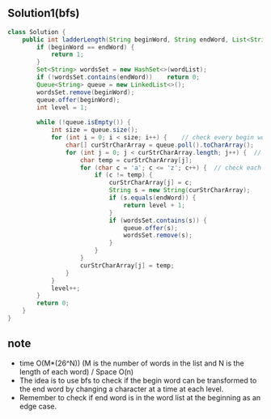 ## Solution1(bfs)

``` java 
class Solution {
    public int ladderLength(String beginWord, String endWord, List<String> wordList) {
        if (beginWord == endWord) {
            return 1;
        }
        Set<String> wordsSet = new HashSet<>(wordList);
        if (!wordsSet.contains(endWord))    return 0;
        Queue<String> queue = new LinkedList<>();
        wordsSet.remove(beginWord);
        queue.offer(beginWord);
        int level = 1;
        
        while (!queue.isEmpty()) {
            int size = queue.size();
            for (int i = 0; i < size; i++) {    // check every begin word for this level
                char[] curStrCharArray = queue.poll().toCharArray();
                for (int j = 0; j < curStrCharArray.length; j++) {  // check each character
                    char temp = curStrCharArray[j];
                    for (char c = 'a'; c <= 'z'; c++) {  // check each alphabet for this character
                        if (c != temp) {
                            curStrCharArray[j] = c;
                            String s = new String(curStrCharArray);
                            if (s.equals(endWord)) {
                                return level + 1;
                            }
                            if (wordsSet.contains(s)) {
                                queue.offer(s);
                                wordsSet.remove(s);
                            }
                        }
                    }
                    curStrCharArray[j] = temp;
                }
            }
            level++;
        }
        return 0;
    }
}
```

## note 
* time O(M*(26^N)) (M is the number of words in the list and N is the length of each word) / Space O(n)
* The idea is to use bfs to check if the begin word can be transformed to the end word by changing a character at a time at 
each level. 
* Remember to check if end word is in the word list at the beginning as an edge case. 
